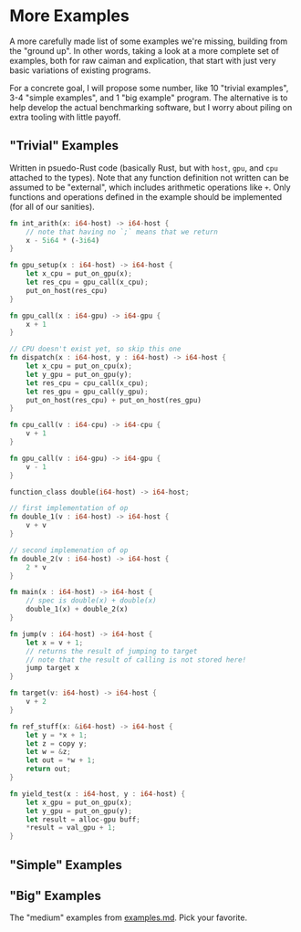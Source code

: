 # More Examples

A more carefully made list of some examples we're missing, building from the "ground up".  In other words, taking a look at a more complete set of examples, both for raw caiman and explication, that start with just very basic variations of existing programs.

For a concrete goal, I will propose some number, like 10 "trivial examples", 3-4 "simple examples", and 1 "big example" program.  The alternative is to help develop the actual benchmarking software, but I worry about piling on extra tooling with little payoff.

## "Trivial" Examples

Written in psuedo-Rust code (basically Rust, but with `host`, `gpu`, and `cpu` attached to the types).  Note that any function definition not written can be assumed to be "external", which includes arithmetic operations like `+`.  Only functions and operations defined in the example should be implemented (for all of our sanities).

```rs
fn int_arith(x: i64-host) -> i64-host {
    // note that having no `;` means that we return
    x - 5i64 * (-3i64)
}
```

```rs
fn gpu_setup(x : i64-host) -> i64-host {
    let x_cpu = put_on_gpu(x);
    let res_cpu = gpu_call(x_cpu);
    put_on_host(res_cpu)
}

fn gpu_call(x : i64-gpu) -> i64-gpu {
    x + 1
}
```

```rs
// CPU doesn't exist yet, so skip this one
fn dispatch(x : i64-host, y : i64-host) -> i64-host {
    let x_cpu = put_on_cpu(x);
    let y_gpu = put_on_gpu(y);
    let res_cpu = cpu_call(x_cpu);
    let res_gpu = gpu_call(y_gpu);
    put_on_host(res_cpu) + put_on_host(res_gpu)
}

fn cpu_call(v : i64-cpu) -> i64-cpu {
    v + 1
}

fn gpu_call(v : i64-gpu) -> i64-gpu {
    v - 1
}
```

```rs
function_class double(i64-host) -> i64-host;

// first implementation of op
fn double_1(v : i64-host) -> i64-host {
    v + v
}

// second implemenation of op
fn double_2(v : i64-host) -> i64-host {
    2 * v
}

fn main(x : i64-host) -> i64-host {
    // spec is double(x) + double(x)
    double_1(x) + double_2(x)
}
```

```rs
fn jump(v : i64-host) -> i64-host {
    let x = v + 1;
    // returns the result of jumping to target
    // note that the result of calling is not stored here!
    jump target x 
}

fn target(v: i64-host) -> i64-host {
    v + 2
}
```

```rs
fn ref_stuff(x: &i64-host) -> i64-host {
    let y = *x + 1;
    let z = copy y;
    let w = &z;
    let out = *w + 1;
    return out;
}
```

```rs
fn yield_test(x : i64-host, y : i64-host) {
    let x_gpu = put_on_gpu(x);
    let y_gpu = put_on_gpu(y);
    let result = alloc-gpu buff;
    *result = val_gpu + 1;
}
```

## "Simple" Examples



## "Big" Examples

The "medium" examples from [examples.md](./examples.md).  Pick your favorite.